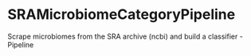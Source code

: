 # SRAMicrobiomeCategoryPipeline
Scrape microbiomes from the SRA archive (ncbi) and build a classifier - Pipeline
